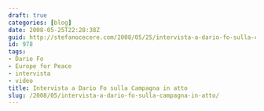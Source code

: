 ```yaml
---
draft: true
categories: [blog]
date: 2008-05-25T22:28:38Z
guid: http://stefanocecere.com/2008/05/25/intervista-a-dario-fo-sulla-campagna-in-atto/
id: 978
tags:
- Dario Fo
- Europe for Peace
- intervista
- video
title: Intervista a Dario Fo sulla Campagna in atto
slug: /2008/05/intervista-a-dario-fo-sulla-campagna-in-atto/
---
```


